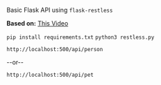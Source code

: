 Basic Flask API using `flask-restless`

**Based on:**
[This Video](https://www.youtube.com/watch?v=AY5G-ptIub8&list=PLXmMXHVSvS-CfdIq6nnQhM7UHMQ7Y3rsm)

`pip install requirements.txt`
`python3 restless.py`

`http://localhost:500/api/person`

--or--

`http://localhost:500/api/pet`